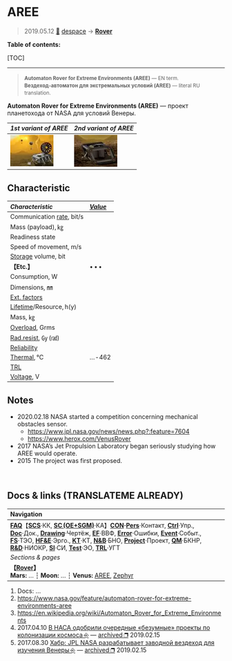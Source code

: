 # AREE
> 2019.05.12 [🚀](../index/index.md) [despace](index.md) → **[Rover](robot.md)**

**Table of contents:**

[TOC]

---

> <small>**Automaton Rover for Extreme Environments (AREE)** — EN term. **Вездеход‑автоматон для экстремальных условий (AREE)** — literal RU translation.</small>

**Automaton Rover for Extreme Environments (AREE)** — проект планетохода от NASA для условий Венеры.

|*1st variant of AREE*|*2nd variant of AREE*|
|:-|:-|
|[![](f/rover/a/aree_pic01_thumb.webp)](f/rover/a/aree_pic01.webp)|[![](f/rover/a/aree_pic02_thumb.webp)](f/rover/a/aree_pic02.webp)|



## Characteristic
|*Characteristic*|*[Value](si.md)*|
|:-|:-|
|Communication [rate](comms.md), bit/s| |
|Mass (payload), ㎏| |
|Readiness state| |
|Speed of movement, m/s| |
|[Storage](ds.md) volume, bit| |
|**【Etc.】**|• • •|
|Consumption, W| |
|Dimensions, ㎜| |
|[Ext. factors](ef.md)| |
|[Lifetime](lifetime.md)/Resource, h(y)| |
|Mass, ㎏| |
|[Overload](vibration.md), Grms| |
|[Rad.resist](ion_rad.md), ㏉ (㎭)| |
|[Reliability](qm.md)| |
|[Thermal](tcs.md), ℃|… ‑ 462|
|[TRL](trl.md)| |
|[Voltage](sps.md), V| |



## Notes

   - 2020.02.18 NASA started a competition concerning mechanical obstacles sensor.
      - <https://www.jpl.nasa.gov/news/news.php?:feature=7604>
      - <https://www.herox.com/VenusRover>
   - 2017 NASA’s Jet Propulsion Laboratory began seriously studying how AREE would operate.
   - 2015 The project was first proposed.



<p style="page-break-after:always"> </p>

## Docs & links (TRANSLATEME ALREADY)
|Navigation|
|:-|
|**[FAQ](faq.md)**【**[SCS](scs.md)**·КК, **[SC (OE+SGM)](sc.md)**·КА】**[CON](contact.md)·[Pers](person.md)**·Контакт, **[Ctrl](control.md)**·Упр., **[Doc](doc.md)**·Док., **[Drawing](drawing.md)**·Чертёж, **[EF](ef.md)**·ВВФ, **[Error](error.md)**·Ошибки, **[Event](event.md)**·Событ., **[FS](fs.md)**·ТЭО, **[HF&E](hfe.md)**·Эрго., **[KT](kt.md)**·КТ, **[N&B](nnb.md)**·БНО, **[Project](project.md)**·Проект, **[QM](qm.md)**·БКНР, **[R&D](rnd.md)**·НИОКР, **[SI](si.md)**·СИ, **[Test](test.md)**·ЭО, **[TRL](trl.md)**·УГТ|
|*Sections & pages*|
|**【[Rover](robot.md)】**<br> **Mars:** … ┆ **Moon:** … ┆ **Venus:** [AREE](aree.md), [Zephyr](zephyr.md)|

   1. Docs: …
   1. <https://www.nasa.gov/feature/automaton-rover-for-extreme-environments-aree>
   1. <https://en.wikipedia.org/wiki/Automaton_Rover_for_Extreme_Environments>
   1. 2017.04.10 [В НАСА одобрили очередные «безумные» проекты по колонизации космоса ⎆](https://ria.ru/20170410/1491926649.html) — [archived ❐](f/archive/20170410_1.pdf) 2019.02.15
   1. 2017.08.30 [Хабр: JPL NASA разрабатывает заводной вездеход для изучения Венеры ⎆](https://habr.com/ru/post/406309/) — [archived ❐](f/archive/20170830_1.7z) 2019.02.15
